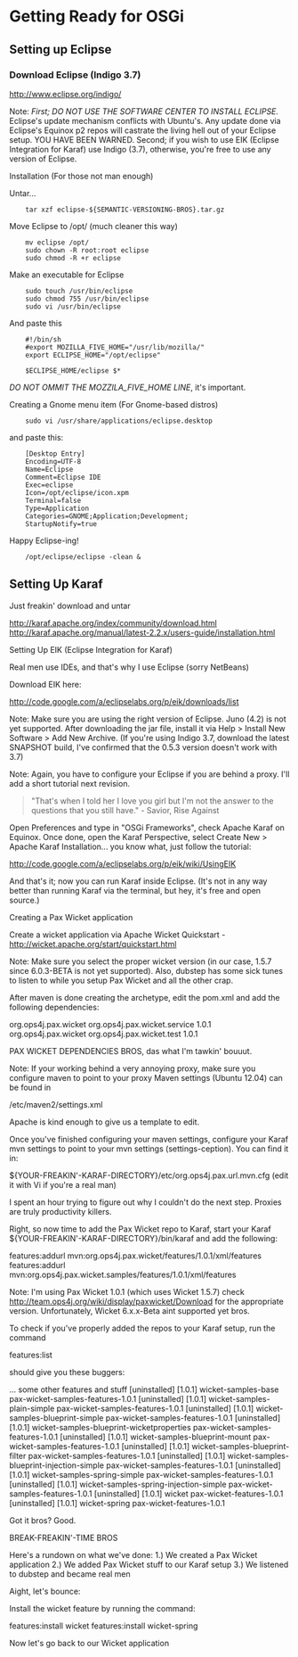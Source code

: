 # Getting Ready for OSGi #

## Setting up Eclipse ##

### Download Eclipse (Indigo 3.7) ###

http://www.eclipse.org/indigo/

Note: *First; DO NOT USE THE SOFTWARE CENTER TO INSTALL ECLIPSE.* Eclipse's update mechanism conflicts with Ubuntu's. 
Any update done via Eclipse's Equinox p2 repos will castrate the living hell out of your Eclipse setup. YOU HAVE BEEN 
WARNED. Second; if you wish to use EIK (Eclipse Integration for Karaf) use Indigo (3.7), otherwise, you're free to 
use any version of Eclipse.

Installation (For those not man enough)

Untar...

		tar xzf eclipse-${SEMANTIC-VERSIONING-BROS}.tar.gz

Move Eclipse to /opt/ (much cleaner this way)

		mv eclipse /opt/
		sudo chown -R root:root eclipse
		sudo chmod -R +r eclipse

Make an executable for Eclipse

		sudo touch /usr/bin/eclipse
		sudo chmod 755 /usr/bin/eclipse
		sudo vi /usr/bin/eclipse	

And paste this

		#!/bin/sh
		#export MOZILLA_FIVE_HOME="/usr/lib/mozilla/"
		export ECLIPSE_HOME="/opt/eclipse"

		$ECLIPSE_HOME/eclipse $*

*DO NOT OMMIT THE MOZZILA_FIVE_HOME LINE*, it's important.

Creating a Gnome menu item (For Gnome-based distros)

		sudo vi /usr/share/applications/eclipse.desktop

and paste this:

		[Desktop Entry]
		Encoding=UTF-8
		Name=Eclipse
		Comment=Eclipse IDE
		Exec=eclipse
		Icon=/opt/eclipse/icon.xpm
		Terminal=false
		Type=Application
		Categories=GNOME;Application;Development;
		StartupNotify=true	

Happy Eclipse-ing!

		/opt/eclipse/eclipse -clean &

## Setting Up Karaf ##

Just freakin' download and untar

http://karaf.apache.org/index/community/download.html
http://karaf.apache.org/manual/latest-2.2.x/users-guide/installation.html

Setting Up EIK (Eclipse Integration for Karaf)

Real men use IDEs, and that's why I use Eclipse (sorry NetBeans)

Download EIK here:

http://code.google.com/a/eclipselabs.org/p/eik/downloads/list

Note: Make sure you are using the right version of Eclipse. Juno (4.2) is not yet supported. After downloading
the jar file, install it via Help > Install New Software > Add New Archive. (If you're using Indigo 3.7, download
the latest SNAPSHOT build, I've confirmed that the 0.5.3 version doesn't work with 3.7)

Note: Again, you have to configure your Eclipse if you are behind a proxy. I'll add a short tutorial next revision.

> "That's when I told her I love you girl but I'm not the answer to the questions that you still have." - Savior, Rise Against

Open Preferences and type in "OSGi Frameworks", check Apache Karaf on Equinox. Once done, open the Karaf Perspective, 
select Create New > Apache Karaf Installation...  you know what, just follow the tutorial:

http://code.google.com/a/eclipselabs.org/p/eik/wiki/UsingEIK

And that's it; now you can run Karaf inside Eclipse. (It's not in any way better than running Karaf via the terminal, but hey, it's free
and open source.)

Creating a Pax Wicket application

Create a wicket application via Apache Wicket Quickstart - http://wicket.apache.org/start/quickstart.html

Note: Make sure you select the proper wicket version (in our case, 1.5.7 since 6.0.3-BETA is not yet supported). 
Also, dubstep has some sick tunes to listen to while you setup Pax Wicket and all the other crap.

After maven is done creating the archetype, edit the pom.xml and add the following dependencies:

<!-- Pax Wicket Core -->
<dependency>
<groupId>org.ops4j.pax.wicket</groupId>
<artifactId>org.ops4j.pax.wicket.service</artifactId>
<version>1.0.1</version>
</dependency>
<!-- Pax Wicket Test Utilities -->
<dependency>
<groupId>org.ops4j.pax.wicket</groupId>
<artifactId>org.ops4j.pax.wicket.test</artifactId>
<version>1.0.1</version>
</dependency>

PAX WICKET DEPENDENCIES BROS, das what I'm tawkin' bouuut.

Note: If your working behind a very annoying proxy, make sure you configure maven to point to your proxy Maven 
settings (Ubuntu 12.04) can be found in 

/etc/maven2/settings.xml 

Apache is kind enough to give us a template to edit.

Once you've finished configuring your maven settings, configure your Karaf mvn settings to point to your mvn 
settings (settings-ception).  You can find it in:

${YOUR-FREAKIN'-KARAF-DIRECTORY}/etc/org.ops4j.pax.url.mvn.cfg (edit it with Vi if you're a real man)

I spent an hour trying to figure out why I couldn't do the next step. Proxies are truly productivity killers.

Right, so now time to add the Pax Wicket repo to Karaf, start your Karaf ${YOUR-FREAKIN'-KARAF-DIRECTORY}/bin/karaf and add the following:

features:addurl mvn:org.ops4j.pax.wicket/features/1.0.1/xml/features
features:addurl mvn:org.ops4j.pax.wicket.samples/features/1.0.1/xml/features

Note: I'm using Pax Wicket 1.0.1 (which uses Wicket 1.5.7) check http://team.ops4j.org/wiki/display/paxwicket/Download 
for the appropriate version. Unfortunately, Wicket 6.x.x-Beta aint supported yet bros.

To check if you've properly added the repos to your Karaf setup, run the command 

features:list 

should give you these buggers:

... some other features and stuff
[uninstalled] [1.0.1] wicket-samples-base                       pax-wicket-samples-features-1.0.1 
[uninstalled] [1.0.1] wicket-samples-plain-simple               pax-wicket-samples-features-1.0.1 
[uninstalled] [1.0.1] wicket-samples-blueprint-simple           pax-wicket-samples-features-1.0.1 
[uninstalled] [1.0.1] wicket-samples-blueprint-wicketproperties pax-wicket-samples-features-1.0.1 
[uninstalled] [1.0.1] wicket-samples-blueprint-mount            pax-wicket-samples-features-1.0.1 
[uninstalled] [1.0.1] wicket-samples-blueprint-filter           pax-wicket-samples-features-1.0.1 
[uninstalled] [1.0.1] wicket-samples-blueprint-injection-simple pax-wicket-samples-features-1.0.1 
[uninstalled] [1.0.1] wicket-samples-spring-simple              pax-wicket-samples-features-1.0.1 
[uninstalled] [1.0.1] wicket-samples-spring-injection-simple    pax-wicket-samples-features-1.0.1 
[uninstalled] [1.0.1] wicket                                    pax-wicket-features-1.0.1         
[uninstalled] [1.0.1] wicket-spring                             pax-wicket-features-1.0.1         

Got it bros? Good.

BREAK-FREAKIN'-TIME BROS

Here's a rundown on what we've done:
1.) We created a Pax Wicket application
2.) We added Pax Wicket stuff to our Karaf setup
3.) We listened to dubstep and became real men

Aight, let's bounce:

Install the wicket feature by running the command:

features:install wicket
features:install wicket-spring

Now let's go back to our Wicket application


